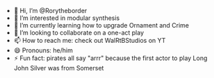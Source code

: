 - 👋 Hi, I’m @Rorytheborder
- 👀 I’m interested in modular synthesis
- 🌱 I’m currently learning how to upgrade Ornament and Crime
- 💞️ I’m looking to collaborate on a one-act play
- 📫 How to reach me: check out WalRtBStudios on YT
- 😄 Pronouns: he/him
- ⚡ Fun fact: pirates all say "arrr" because the first actor to play Long John Silver was from Somerset

<!---
Rorytheborder/Rorytheborder is a ✨ special ✨ repository because its `README.md` (this file) appears on your GitHub profile.
You can click the Preview link to take a look at your changes.
--->
